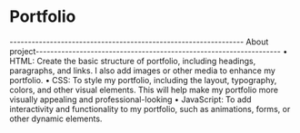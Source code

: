 # Portfolio
---------------------------------------------------------------- About project-------------------------------------------------------------------
• HTML: Create the basic structure of portfolio, including headings, paragraphs, and links. I also add images or other
media to enhance my portfolio.
• CSS: To style my portfolio, including the layout, typography, colors, and other visual elements. This will help make my
portfolio more visually appealing and professional-looking
• JavaScript: To add interactivity and functionality to my portfolio, such as animations, forms, or other dynamic
elements.
